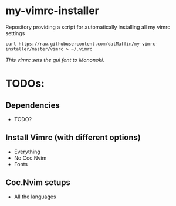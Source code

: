 # my-vimrc-installer
Repository providing a script for automatically installing all my vimrc settings

`curl https://raw.githubusercontent.com/datMaffin/my-vimrc-installer/master/vimrc > ~/.vimrc`

*This vimrc sets the gui font to Mononoki.*

# TODOs:
## Dependencies
* TODO?

## Install Vimrc (with different options)
* Everything
* No Coc.Nvim
* Fonts

## Coc.Nvim setups
* All the languages
